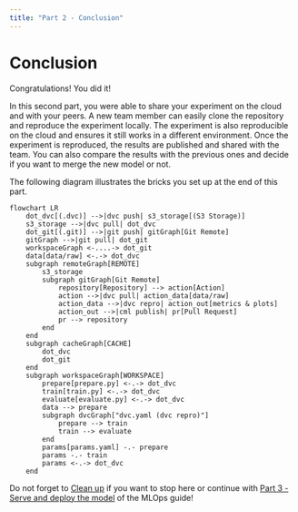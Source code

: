 ```yaml
---
title: "Part 2 - Conclusion"
---
```


# Conclusion

Congratulations! You did it!

In this second part, you were able to share your experiment on the cloud and with your peers. A new team member can easily clone the repository and reproduce the experiment locally. The experiment is also reproducible on the cloud and ensures it still works in a different environment. Once the experiment is reproduced, the results are published and shared with the team. You can also compare the results with the previous ones and decide if you want to merge the new model or not.

The following diagram illustrates the bricks you set up at the end of
this part.

```mermaid
flowchart LR
	dot_dvc[(.dvc)] -->|dvc push| s3_storage[(S3 Storage)]
	s3_storage -->|dvc pull| dot_dvc
	dot_git[(.git)] -->|git push| gitGraph[Git Remote]
	gitGraph -->|git pull| dot_git
    workspaceGraph <-....-> dot_git
	data[data/raw] <-.-> dot_dvc
    subgraph remoteGraph[REMOTE]
        s3_storage
        subgraph gitGraph[Git Remote]
            repository[Repository] --> action[Action]
            action -->|dvc pull| action_data[data/raw]
            action_data -->|dvc repro| action_out[metrics & plots]
            action_out -->|cml publish| pr[Pull Request]
            pr --> repository
        end
	end
	subgraph cacheGraph[CACHE]
		dot_dvc
		dot_git
	end
	subgraph workspaceGraph[WORKSPACE]
		prepare[prepare.py] <-.-> dot_dvc
		train[train.py] <-.-> dot_dvc
		evaluate[evaluate.py] <-.-> dot_dvc
		data --> prepare
		subgraph dvcGraph["dvc.yaml (dvc repro)"]
			prepare --> train
			train --> evaluate
		end
        params[params.yaml] -.- prepare
        params -.- train
        params <-.-> dot_dvc
	end
```

Do not forget to [Clean up](./clean-up.md) if you want to stop here or continue
with [Part 3 - Serve and deploy the model](../part-3-serve-and-deploy-the-model/introduction.md)
of the MLOps guide!
